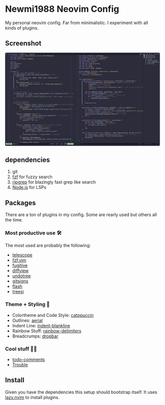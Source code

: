 # Newmi1988 Neovim Config
My personal neovim config. Far from minimalistic. I experiment with all kinds of plugins.

## Screenshot
![Nvim Screenshot](./.media/nvim.png)

## dependencies
1. git
2. [fzf](https://github.com/junegunn/fzf) for fuzzy search
3. [ripgrep](https://github.com/BurntSushi/ripgrep) for blazingly fast grep like search
4. [Node.js](https://github.com/nodejs/node) for LSPs

## Packages
There are a ton of plugins in my config.
Some are rearly used but others all the time.
### Most productive use 🛠️
The most used are probably the following:
- [telescope](https://github.com/nvim-telescope/telescope.nvim)
- [fzf.vim](https://github.com/junegunn/fzf.vim)
- [fugitive](https://github.com/tpope/vim-fugitive)
- [diffview](https://github.com/sindrets/diffview.nvim)
- [undotree](https://github.com/mbbill/undotree)
- [gitsigns](https://github.com/lewis6991/gitsigns.nvim)
- [flash](https://github.com/folke/flash.nvim)
- [treesj](https://github.com/Wansmer/treesj)


### Theme + Styling 🎨
- Colortheme and Code Style: [catppuccin](https://github.com/catppuccin/nvim)
- Outlines: [aerial](https://github.com/stevearc/aerial.nvim)
- Indent Line: [indent-blankline](https://github.com/lukas-reineke/indent-blankline.nvim)
- Rainbow Stuff: [rainbow-delimiters](https://gitlab.com/HiPhish/rainbow-delimiters.nvim)
- Breadcrumps: [dropbar](https://github.com/Bekaboo/dropbar.nvim)

### Cool stuff 🎉🎊
- [todo-comments](https://github.com/folke/todo-comments.nvim) 
- [Trouble](https://github.com/folke/trouble.nvim)

## Install
Given you have the dependencies this setup should bootstrap itself.
It uses [lazy.nvim](https://github.com/folke/lazy.nvim) to install plugins.